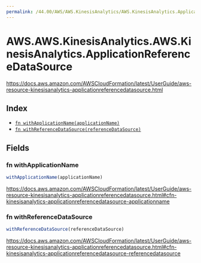 ```yaml
---
permalink: /44.00/AWS/AWS.KinesisAnalytics/AWS.KinesisAnalytics.ApplicationReferenceDataSource/
---
```


# AWS.AWS.KinesisAnalytics.AWS.KinesisAnalytics.ApplicationReferenceDataSource

https://docs.aws.amazon.com/AWSCloudFormation/latest/UserGuide/aws-resource-kinesisanalytics-applicationreferencedatasource.html

## Index

* [`fn withApplicationName(applicationName)`](#fn-withapplicationname)
* [`fn withReferenceDataSource(referenceDataSource)`](#fn-withreferencedatasource)

## Fields

### fn withApplicationName

```ts
withApplicationName(applicationName)
```

https://docs.aws.amazon.com/AWSCloudFormation/latest/UserGuide/aws-resource-kinesisanalytics-applicationreferencedatasource.html#cfn-kinesisanalytics-applicationreferencedatasource-applicationname

### fn withReferenceDataSource

```ts
withReferenceDataSource(referenceDataSource)
```

https://docs.aws.amazon.com/AWSCloudFormation/latest/UserGuide/aws-resource-kinesisanalytics-applicationreferencedatasource.html#cfn-kinesisanalytics-applicationreferencedatasource-referencedatasource